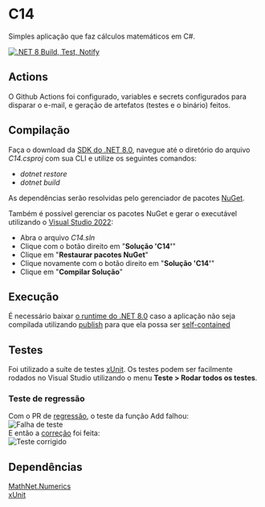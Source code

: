 # C14
Simples aplicação que faz cálculos matemáticos em C#.

[![.NET 8 Build, Test, Notify](https://github.com/guilherme-fmb/C14/actions/workflows/dotnet.yml/badge.svg)](https://github.com/guilherme-fmb/C14/actions/workflows/dotnet.yml)

## Actions
O Github Actions foi configurado, variables e secrets configurados para disparar o e-mail, e geração de artefatos (testes e o binário) feitos.

## Compilação
Faça o download da [SDK do .NET 8.0](https://dotnet.microsoft.com/pt-br/download/dotnet/8.0), navegue até o diretório do arquivo *C14.csproj* com sua CLI e utilize os seguintes comandos:
- *dotnet restore*
- *dotnet build*

As dependências serão resolvidas pelo gerenciador de pacotes [NuGet](https://learn.microsoft.com/pt-br/nuget/what-is-nuget).

Também é possível gerenciar os pacotes NuGet e gerar o executável utilizando o [Visual Studio 2022](https://visualstudio.microsoft.com/downloads/):
- Abra o arquivo *C14.sln*
- Clique com o botão direito em "**Solução 'C14'**"
- Clique em "**Restaurar pacotes NuGet**"
- Clique novamente com o botão direito em "**Solução 'C14'**"
- Clique em "**Compilar Solução**"

## Execução
É necessário baixar [o runtime do .NET 8.0](https://dotnet.microsoft.com/pt-br/download/dotnet/8.0) caso a aplicação não seja compilada utilizando [publish](https://learn.microsoft.com/en-us/dotnet/core/tools/dotnet-publish) para que ela possa ser [self-contained](https://learn.microsoft.com/en-us/dotnet/core/deploying/)

## Testes
Foi utilizado a suíte de testes [xUnit](https://xunit.net/?tabs=cs). Os testes podem ser facilmente rodados no Visual Studio utilizando o menu **Teste > Rodar todos os testes**.
### Teste de regressão
Com o PR de [regressão](https://github.com/guilherme-fmb/C14/commit/240dfe351b3409da438c966f09805d22dc8d348d), o teste da função Add falhou:  
![Falha de teste](https://i.imgur.com/ZyXWi9k.png)  
E então a [correção](https://github.com/guilherme-fmb/C14/commit/0e8db8309f9101c6d6a61e2d25d15e339483ece0) foi feita:  
![Teste corrigido](https://i.imgur.com/UVIUw1h.png)

## Dependências
[ MathNet.Numerics](https://www.nuget.org/packages/MathNet.Numerics/5.0.0?_src=template)  
[xUnit](https://www.nuget.org/packages/xunit)
